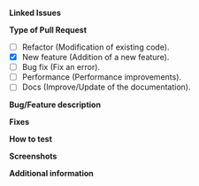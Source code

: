 **Linked Issues**
<!---Link the issue using '#' --->

**Type of Pull Request**
<!--- Add an x inside of the [] --->

- [ ] Refactor (Modification of existing code).
- [x] New feature (Addition of a new feature).
- [ ] Bug fix (Fix an error).
- [ ] Performance (Performance improvements).
- [ ] Docs (Improve/Update of the documentation).

**Bug/Feature description**
<!--- Describe the bug or feature you implemented and how it works. If it is a bug, include steps to reproduce --->

**Fixes**
<!--- List any issues that this pull request fixes. --->

**How to test**
<!--- Explain the steps to reproduce/see the new feature. --->

**Screenshots**
<!--- If applicable, add screenshots to show the new feature in action or the bug. --->

**Additional information**
<!--- Add any other context or information about the changes here. --->
